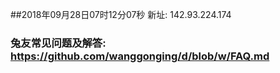 ##2018年09月28日07时12分07秒 新址: 142.93.224.174
### 兔友常见问题及解答: https://github.com/wanggonging/d/blob/w/FAQ.md
